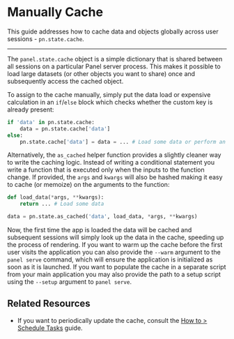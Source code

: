 # Manually Cache

This guide addresses how to cache data and objects globally across user sessions - `pn.state.cache`.

---

The `panel.state.cache` object is a simple dictionary that is shared between all sessions on a particular Panel server process. This makes it possible to load large datasets (or other objects you want to share) once and subsequently access the cached object.

To assign to the cache manually, simply put the data load or expensive calculation in an `if`/`else` block which checks whether the custom key is already present:

```python
if 'data' in pn.state.cache:
    data = pn.state.cache['data']
else:
    pn.state.cache['data'] = data = ... # Load some data or perform an expensive computation
```

Alternatively, the `as_cached` helper function provides a slightly cleaner way to write the caching logic. Instead of writing a conditional statement you write a function that is executed only when the inputs to the function change. If provided, the `args` and `kwargs` will also be hashed making it easy to cache (or memoize) on the arguments to the function:

```python
def load_data(*args, **kwargs):
    return ... # Load some data

data = pn.state.as_cached('data', load_data, *args, **kwargs)
```

Now, the first time the app is loaded the data will be cached and subsequent sessions will simply look up the data in the cache, speeding up the process of rendering. If you want to warm up the cache before the first user visits the application you can also provide the `--warm` argument to the `panel serve` command, which will ensure the application is initialized as soon as it is launched. If you want to populate the cache in a separate script from your main application you may also provide the path to a setup script using the `--setup` argument to `panel serve`.

## Related Resources
- If you want to periodically update the cache, consult the [How to > Schedule Tasks](../callbacks/schedule) guide.
